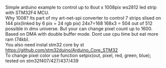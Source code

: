 Simple arduino example to control up to 8out x 1008pix ws2812 led strip with STM32F4 MCU.<br>
Why 1008? Its part of my art-net-spi converter to control 7 strips slised on 144 pix(linked by 6 pix = 24 rgb pix) 24x7=168 168x3 = 504 out of 512 possible in dmx universe. But your can change pixel count up to 1600.<br>
Based on DMA with double buffer mode. Dont use cpu time but eat more ram (74kb).<br>
You also need instal stm32 core by st https://github.com/stm32duino/Arduino_Core_STM32<br>
To change pixel color use function setpix(out, pixel, red, green, blue); <br>
tested on stm32f407/427/437/439 
